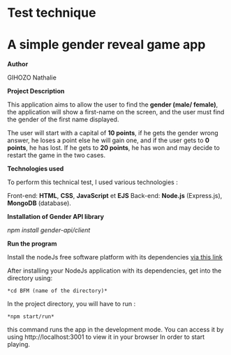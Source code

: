 # Test technique

# **A simple gender reveal game app**

**Author** 

  GIHOZO Nathalie 


**Project Description**

  This application aims to allow the user to find the **gender (male/ female)**, the application will show a first-name on the screen, and the user must find the         gender of the first name displayed.   

  The user will start with a capital of **10 points**, if he gets the gender wrong answer, he loses a point else he will gain one, and if the user gets to **0           points**, he has   lost. If he gets to **20 points**, he has won and may decide to restart the game in the two cases. 
  

**Technologies used** 

  To perform this technical test, I used various technologies : 

  Front-end: **HTML**, **CSS**, **JavaScript** et **EJS** 
  Back-end: **Node.js** (Express.js), **MongoDB** (database). 


**Installation of Gender API library**

  *npm install gender-api/client*  

 
**Run the program** 

  Install the nodeJs free software platform with its dependencies [via this link](https://nodejs.org/en/download/package-manager/)
 
  After installing your NodeJs application with its dependencies, get into the directory using: 
    
    *cd BFM (name of the directory)*

  In the project directory, you will have to run :  
    
    *npm start/run* 

this command runs the app in the development mode. You can access it by using http://localhost:3001 to view it in your browser In order to start playing. 
